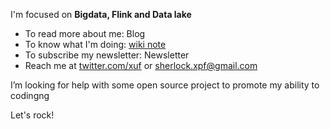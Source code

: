 I'm focused on **Bigdata,  Flink and Data lake**
- To read more about me: Blog
- To know what I'm doing: [wiki note](https://xuf-95.github.io/logseq-notes-repo/#/page/contents)
- To subscribe my newsletter: Newsletter
- Reach me at [twitter.com/xuf](https://twitter.com/home) or [sherlock.xpf@gmail.com](sherlock.xpf@gmail.com)
  
I’m looking for help with some open source project to promote my ability to codingng

Let's rock!



